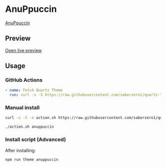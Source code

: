 # AnuPpuccin

[AnuPpuccin](https://github.com/AnubisNekhet)

## Preview

[Open live preview](https://quartz-themes.github.io/anuppuccin/)

## Usage

### GitHub Actions

```yaml
- name: Fetch Quartz Theme
  run: curl -s -S https://raw.githubusercontent.com/saberzero1/quartz-themes/master/action.sh | bash -s -- anuppuccin
```

### Manual install

```bash
curl -s -S -o action.sh https://raw.githubusercontent.com/saberzero1/quartz-themes/master/action.sh

./action.sh anuppuccin
```

### Install script (Advanced)

After installing:

```bash
npm run theme anuppuccin
```
